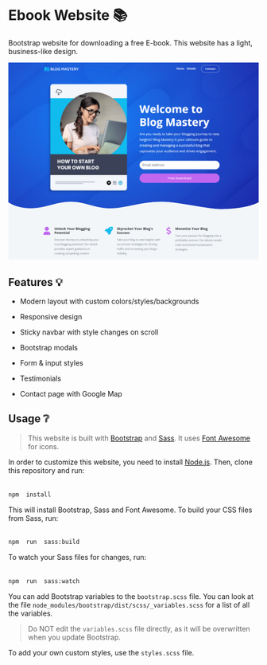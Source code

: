 # Ebook Website :books:

Bootstrap website for downloading a free E-book. This website has a light, business-like design.

<img  src="./images/screen.png" />

## Features :bulb:

- Modern layout with custom colors/styles/backgrounds

- Responsive design

- Sticky navbar with style changes on scroll

- Bootstrap modals

- Form & input styles

- Testimonials

- Contact page with Google Map

## Usage :grey_question:

> This website is built with [Bootstrap](https://getbootstrap.com/) and [Sass](https://sass-lang.com/). It uses [Font Awesome](https://fontawesome.com/) for icons.

In order to customize this website, you need to install [Node.js](https://nodejs.org/en/). Then, clone this repository and run:

```bash

npm  install

```

This will install Bootstrap, Sass and Font Awesome. To build your CSS files from Sass, run:

```bash

npm  run  sass:build

```

To watch your Sass files for changes, run:

```bash

npm  run  sass:watch

```

You can add Bootstrap variables to the `bootstrap.scss` file. You can look at the file `node_modules/bootstrap/dist/scss/_variables.scss` for a list of all the variables.

> Do NOT edit the `variables.scss` file directly, as it will be overwritten when you update Bootstrap.

To add your own custom styles, use the `styles.scss` file.
